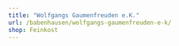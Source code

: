 ```yaml
---
title: "Wolfgangs Gaumenfreuden e.K."
url: /babenhausen/wolfgangs-gaumenfreuden-e-k/
shop: Feinkost
---
```

